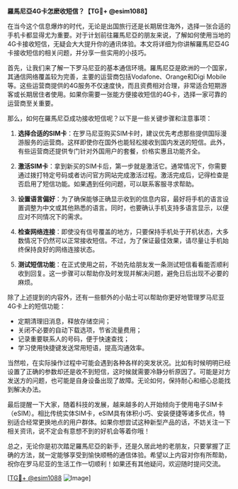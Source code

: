 **羅馬尼亞4G卡怎麽收短信？【TG💪+ @esim1088】**

在当今这个信息爆炸的时代，无论是出国旅行还是长期居住海外，选择一张合适的手机卡都显得尤为重要。对于计划前往羅馬尼亞的朋友来说，了解如何使用当地的4G卡接收短信，无疑会大大提升你的通讯体验。本文将详细为你讲解羅馬尼亞4G卡接收短信的相关问题，并分享一些实用的小技巧。

首先，让我们来了解一下罗马尼亚的基本通信环境。羅馬尼亞是欧洲的一个国家，其通信网络覆盖较为完善，主要的运营商包括Vodafone、Orange和Digi Mobile等。这些运营商提供的4G服务不仅速度快，而且资费相对合理，非常适合短期游客或长期居住者使用。如果你需要一张能方便接收短信的4G卡，选择一家可靠的运营商至关重要。

那么，如何在羅馬尼亞成功接收短信呢？以下是一些关键步骤和注意事项：

1. **选择合适的SIM卡**：在罗马尼亚购买SIM卡时，建议优先考虑那些提供国际漫游服务的运营商。这样即使你在国外也能轻松接收到国内发送的短信。此外，有些运营商还提供专门针对外国用户的套餐，价格实惠且功能齐全。

2. **激活SIM卡**：拿到新买的SIM卡后，第一步就是激活它。通常情况下，你需要通过拨打特定号码或者访问官方网站完成激活过程。激活完成后，记得检查是否启用了短信功能。如果遇到任何问题，可以联系客服寻求帮助。

3. **设置语言偏好**：为了确保能够正确显示收到的信息内容，最好将手机的语言设置调整为中文或其他熟悉的语言。同时，也要确认手机支持多语言显示，以便应对不同情况下的需求。

4. **检查网络连接**：即使没有信号覆盖的地方，只要保持手机处于开机状态，大多数情况下仍然可以正常接收短信。不过，为了保证最佳效果，请尽量让手机始终保持良好的网络连接状态。

5. **测试短信功能**：在正式使用之前，不妨先给朋友发一条测试短信看看能否顺利收到回复。这一步骤可以帮助你及时发现并解决问题，避免日后出现不必要的麻烦。

除了上述提到的内容外，还有一些额外的小贴士可以帮助你更好地管理罗马尼亚4G卡上的短信功能：

- 定期清理旧消息，释放存储空间；
- 关闭不必要的自动下载选项，节省流量费用；
- 记录重要联系人的号码，便于快速查找；
- 学习使用快捷键发送常用短语，提高沟通效率。

当然啦，在实际操作过程中可能会遇到各种各样的突发状况。比如有时候明明已经设置了正确的参数却还是收不到短信，这时候就需要冷静分析原因了。可能是对方发送方的问题，也可能是自身设备出现了故障。无论如何，保持耐心和细心总能找到解决办法。

最后提醒一下大家，随着科技的发展，越来越多的人开始倾向于使用电子SIM卡（eSIM）。相比传统实体SIM卡，eSIM具有体积小巧、安装便捷等诸多优点，特别适合经常更换地点的用户群体。如果你想尝试这种新型产品的话，不妨关注一下相关资讯，说不定会有意想不到的好机会等着你哦！

总之，无论你是初次踏足羅馬尼亞的新手，还是久居此地的老朋友，只要掌握了正确的方法，就一定能够享受到愉快顺畅的通信体验。希望以上内容对你有所帮助，祝你在罗马尼亚的生活工作一切顺利！如果还有其他疑问，欢迎随时提问交流。

[[TG💪+ @esim1088](https://t.me/s/esim1088) ![Image](https://i.postimg.cc/4NQfJmqS/Snipaste-2025-05-13-00-14-12.png)]